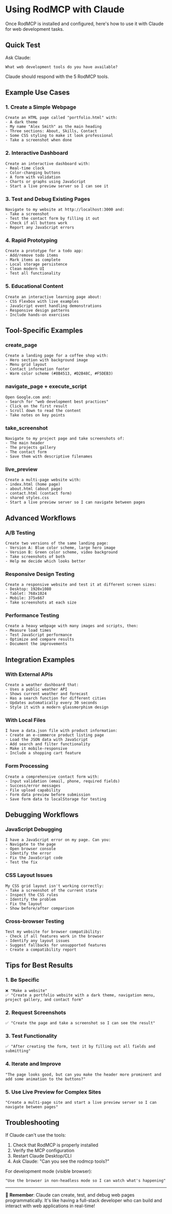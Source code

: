 # Using RodMCP with Claude

Once RodMCP is installed and configured, here's how to use it with Claude for web development tasks.

## Quick Test

Ask Claude:
```
What web development tools do you have available?
```

Claude should respond with the 5 RodMCP tools.

## Example Use Cases

### 1. Create a Simple Webpage

```
Create an HTML page called "portfolio.html" with:
- A dark theme
- My name "Alex Smith" as the main heading
- Three sections: About, Skills, Contact
- Some CSS styling to make it look professional
- Take a screenshot when done
```

### 2. Interactive Dashboard

```
Create an interactive dashboard with:
- Real-time clock
- Color-changing buttons
- A form with validation
- Charts or graphs using JavaScript
- Start a live preview server so I can see it
```

### 3. Test and Debug Existing Pages

```
Navigate to my website at http://localhost:3000 and:
- Take a screenshot
- Test the contact form by filling it out
- Check if all buttons work
- Report any JavaScript errors
```

### 4. Rapid Prototyping

```
Create a prototype for a todo app:
- Add/remove todo items
- Mark items as complete
- Local storage persistence
- Clean modern UI
- Test all functionality
```

### 5. Educational Content

```
Create an interactive learning page about:
- CSS Flexbox with live examples
- JavaScript event handling demonstrations
- Responsive design patterns
- Include hands-on exercises
```

## Tool-Specific Examples

### create_page
```
Create a landing page for a coffee shop with:
- Hero section with background image
- Menu grid layout
- Contact information footer
- Warm color scheme (#8B4513, #D2B48C, #F5DEB3)
```

### navigate_page + execute_script
```
Open Google.com and:
- Search for "web development best practices"
- Click on the first result
- Scroll down to read the content
- Take notes on key points
```

### take_screenshot
```
Navigate to my project page and take screenshots of:
- The main header
- The projects gallery
- The contact form
- Save them with descriptive filenames
```

### live_preview
```
Create a multi-page website with:
- index.html (home page)
- about.html (about page)
- contact.html (contact form)
- shared styles.css
- Start a live preview server so I can navigate between pages
```

## Advanced Workflows

### A/B Testing
```
Create two versions of the same landing page:
- Version A: Blue color scheme, large hero image
- Version B: Green color scheme, video background
- Take screenshots of both
- Help me decide which looks better
```

### Responsive Design Testing
```
Create a responsive website and test it at different screen sizes:
- Desktop: 1920x1080
- Tablet: 768x1024
- Mobile: 375x667
- Take screenshots at each size
```

### Performance Testing
```
Create a heavy webpage with many images and scripts, then:
- Measure load times
- Test JavaScript performance
- Optimize and compare results
- Document the improvements
```

## Integration Examples

### With External APIs
```
Create a weather dashboard that:
- Uses a public weather API
- Shows current weather and forecast
- Has a search function for different cities
- Updates automatically every 30 seconds
- Style it with a modern glassmorphism design
```

### With Local Files
```
I have a data.json file with product information:
- Create an e-commerce product listing page
- Load the JSON data with JavaScript
- Add search and filter functionality
- Make it mobile-responsive
- Include a shopping cart feature
```

### Form Processing
```
Create a comprehensive contact form with:
- Input validation (email, phone, required fields)
- Success/error messages
- File upload capability
- Form data preview before submission
- Save form data to localStorage for testing
```

## Debugging Workflows

### JavaScript Debugging
```
I have a JavaScript error on my page. Can you:
- Navigate to the page
- Open browser console
- Identify the error
- Fix the JavaScript code
- Test the fix
```

### CSS Layout Issues
```
My CSS grid layout isn't working correctly:
- Take a screenshot of the current state
- Inspect the CSS rules
- Identify the problem
- Fix the layout
- Show before/after comparison
```

### Cross-browser Testing
```
Test my website for browser compatibility:
- Check if all features work in the browser
- Identify any layout issues
- Suggest fallbacks for unsupported features
- Create a compatibility report
```

## Tips for Best Results

### 1. Be Specific
```
❌ "Make a website"
✅ "Create a portfolio website with a dark theme, navigation menu, project gallery, and contact form"
```

### 2. Request Screenshots
```
✅ "Create the page and take a screenshot so I can see the result"
```

### 3. Test Functionality
```
✅ "After creating the form, test it by filling out all fields and submitting"
```

### 4. Iterate and Improve
```
"The page looks good, but can you make the header more prominent and add some animation to the buttons?"
```

### 5. Use Live Preview for Complex Sites
```
"Create a multi-page site and start a live preview server so I can navigate between pages"
```

## Troubleshooting

If Claude can't use the tools:
1. Check that RodMCP is properly installed
2. Verify the MCP configuration
3. Restart Claude Desktop/CLI
4. Ask Claude: "Can you see the rodmcp tools?"

For development mode (visible browser):
```
"Use the browser in non-headless mode so I can watch what's happening"
```

---

🎯 **Remember**: Claude can create, test, and debug web pages programmatically. It's like having a full-stack developer who can build and interact with web applications in real-time!